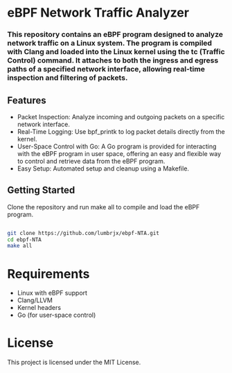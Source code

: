 # eBPF Network Traffic Analyzer

### This repository contains an eBPF program designed to analyze network traffic on a Linux system. The program is compiled with Clang and loaded into the Linux kernel using the tc (Traffic Control) command. It attaches to both the ingress and egress paths of a specified network interface, allowing real-time inspection and filtering of packets.

## Features

- Packet Inspection: Analyze incoming and outgoing packets on a specific network interface.
- Real-Time Logging: Use bpf_printk to log packet details directly from the kernel.
- User-Space Control with Go: A Go program is provided for interacting with the eBPF program in user space, offering an easy and flexible way to control and retrieve data from the eBPF program.
- Easy Setup: Automated setup and cleanup using a Makefile.

## Getting Started

Clone the repository and run make all to compile and load the eBPF program.

```bash

git clone https://github.com/lumbrjx/ebpf-NTA.git
cd ebpf-NTA
make all
```
# Requirements

- Linux with eBPF support
- Clang/LLVM
- Kernel headers
- Go (for user-space control)

# License

This project is licensed under the MIT License.
